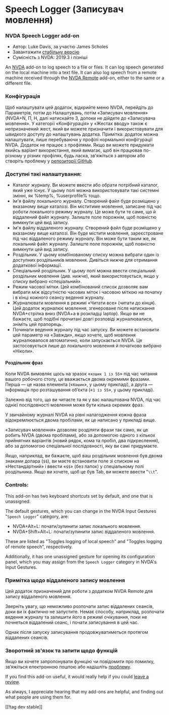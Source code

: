 # Speech Logger (Записувач мовлення) #

### NVDA Speech Logger add-on

* Автор: Luke Davis, за участю James Scholes
* Завантажити [стабільну версію][1]
* Сумісність з NVDA: 2019.3 і пізніші

An [NVDA][3] add-on to log speech to a file or files.  It can log speech
generated on the local machine into a text file.  It can also log speech
from a remote machine received through the [NVDA Remote][5] add-on, either
to the same or a different file.

### Конфігурація

Щоб налаштувати цей додаток, відкрийте меню NVDA, перейдіть до Параметрів,
потім до Налаштувань, потім «Записувач мовлення» (NVDA+N, П, Н, далі
натискайте З, допоки не дійдете до «Записувача мовлення».  У категорії
«Конфігурація» у «Жестах вводу» також є непризначений жест, який ви можете
призначити і використовувати для швидкого доступу до налаштувань додатка.
Примітка: додаток можна налаштувати, лише перебуваючи у профілі нормальної
конфігурації NVDA.  Додаток не працює з профілями.  Якщо ви можете придумати
якийсь варіант використання, який вимагає, щоб він працював по-різному у
різних профілях, будь ласка, зв'яжіться з автором або створіть проблему у
[репозиторії GitHub][2].

### Доступні такі налаштування:

* Каталог журналу. Ви можете ввести або обрати потрібний каталог, який уже
  існує. У цьому полі можна використовувати такі системні змінні, як %temp%,
  %userprofile% тощо.
* Ім'я файлу локального журналу. Створений файл буде розміщено у вказаному
  вище каталозі. Він міститиме мовлення, записане під час роботи локального
  режиму журналу. Це може бути те саме, що й віддалений файл
  журналу. Залиште поле порожнім, щоб повністю вимкнути цей вид запису.
* Ім'я файлу віддаленого журналу. Створений файл буде розміщено у вказаному
  вище каталозі. Він буде містити мовлення, зареєстроване під час
  віддаленого режиму журналу. Він може бути таким же, як локальний файл
  журналу. Залиште поле порожнім, щоб повністю вимкнути цей вид запису.
* Роздільник. У цьому комбінованому списку можна вибрати один із доступних
  роздільників мовлення. Дивіться нижче для отримання додаткової інформації.
* Спеціальний роздільник. У цьому полі можна ввести спеціальний роздільник
  мовлення (див. нижче), який використовується, якщо у списку вибрано
  «спеціальний».
* Режим часової мітки. Цей комбінований список дозволяє вам вибрати між
  відсутністю часових міток і часовою міткою на початку і в кінці кожного
  сеансу ведення журналу.
* Журналювати мовлення в режимі «Читати все» (читати до кінця). Цей додаток
  журналює мовлення, згенероване після натискання NVDA+стрілка вниз (NVDA+a
  в розкладці laptop). Якщо ви не бажаєте, щоб подібні прочитані довгі
  розповіді журналювалися, зніміть цей прапорець.
* Починати ведення журналу під час запуску. Ви можете встановити цей
  параметр на «Завжди», якщо хочете, щоб мовлення журналювалося автоматично,
  коли запускається NVDA. Це застосовується лише до локального мовлення й
  початково вибрано «Ніколи».

#### Роздільник фраз

Коли NVDA вимовляє щось на зразок «`кошик 1 із 55`» під час читання вашого
робочого столу, це вважається двома окремими фразами. Перша — це назва
елемента («`Кошик`», у цьому прикладі), а друга — інформація про
розташування об’єкта («`1 із 55`», у цьому прикладі).

Залежно від того, що ви читаєте та як у вас налаштована NVDA, під час однієї
послідовності мовлення може бути кілька окремих фраз.

У звичайному журналі NVDA на рівні налагодження кожна фраза відокремлюється
двома пробілами, як це написано у прикладі вище.

«Записувач мовлення» дозволяє розділяти фрази так само, як це робить NVDA
(двома пробілами), або за допомогою одного з кількох прийнятних варіантів
(новий рядок, кома та пробіл, два підкреслення), або за допомогою
спеціальної послідовності, яку ви самі придумаєте.

Якщо, наприклад, ви бажаєте, щоб ваш роздільник мовлення був двома знаками
долара (`$$`), ви маєте встановити поле зі списком на «Нестандартний» і
ввести «`$$`» (без лапок) у спеціальному полі роздільника. Якщо ви хочете,
щоб це був Tab, ви можете ввести "`\\t`".

### Controls:

This add-on has two keyboard shortcuts set by default, and one that is
unassigned.

The default gestures, which you can change in the NVDA Input Gestures
"`Speech Logger`" category, are:

* NVDA+Alt+L: почати/зупинити запис локального мовлення.
* NVDA+Shift+Alt+L: почати/зупинити запис віддаленого мовлення.

These are listed as "Toggles logging of local speech" and "Toggles logging
of remote speech", respectively.

Additionally, it has one unassigned gesture for opening its configuration
panel, which you may assign from the `Speech Logger` category in NVDA's
Input Gestures.

### Примітка щодо віддаленого запису мовлення

Цей додаток призначений для роботи з додатком NVDA Remote для запису
віддаленого мовлення.

Зверніть увагу, що неможливо розпочати запис віддалених сеансів, доки ви їх
фактично не запустите. Немає способу, наприклад, розпочати ведення журналу
та залишити його в режимі очікування, поки не почнеться віддалений сеанс, і
почати записування в цей час.

Однак після запуску записування продовжуватиметься протягом віддалених
сеансів.

### Зворотний зв'язок та запити щодо функцій

Якщо ви хочете запропонувати функцію чи повідомити про помилку, зв’яжіться
електронною поштою або надішліть [проблему][2].

If you find this add-on useful, it would really help if you could [leave a
review][4].

As always, I appreciate hearing that my add-ons are helpful, and finding out
what people are using them for.

[[!tag dev stable]]

[1]: https://www.nvaccess.org/addonStore/legacy?file=speechLogger

[2]: https://github.com/opensourcesys/speechLogger/issues/new

[3]: https://nvaccess.org/

[4]: https://github.com/nvaccess/addon-datastore/discussions/2636

[5]: https://nvdaremote.com/
